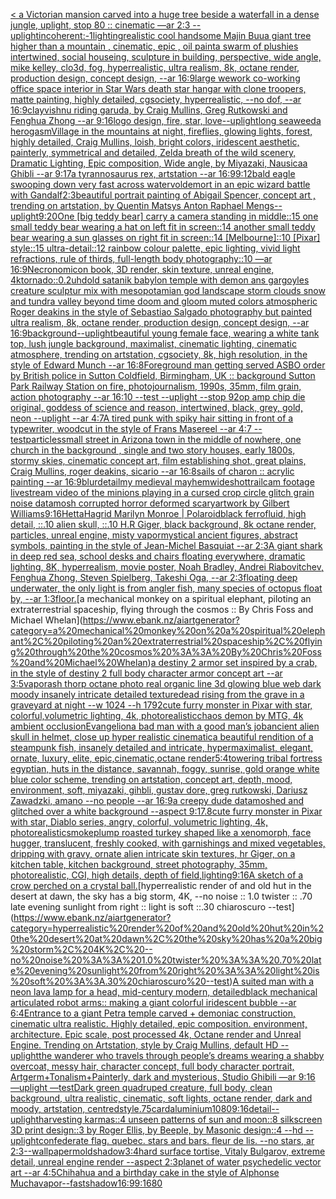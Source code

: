 [< a Victorian mansion carved into a huge tree beside a waterfall in a dense jungle, uplight, stop 80 :: cinematic —ar 2:3 --uplight](https://www.ebank.nz/aiartgenerator?category=%3C%20a%20Victorian%20mansion%20carved%20into%20a%20huge%20tree%20beside%20a%20waterfall%20in%20a%20dense%20jungle%2C%20uplight%2C%20stop%2080%20%3A%3A%20cinematic%20%E2%80%94ar%202%3A3%20--uplight)[incoherent:-1](https://www.ebank.nz/aiartgenerator?category=incoherent%3A-1)[lighting](https://www.ebank.nz/aiartgenerator?category=lighting)[realistic cool handsome Majin Buu](https://www.ebank.nz/aiartgenerator?category=realistic%20cool%20handsome%20Majin%20Buu)[a giant tree higher than a mountain , cinematic, epic , oil paint](https://www.ebank.nz/aiartgenerator?category=a%20giant%20tree%20higher%20than%20a%20mountain%20%2C%20cinematic%2C%20epic%20%2C%20oil%20paint)[a swarm of plushies intertwined, social houseing, sculpture in building, perspective, wide angle, mike kelley, clo3d, fog, hyperrealistic, ultra realism, 8k, octane render, production design, concept design, --ar 16:9](https://www.ebank.nz/aiartgenerator?category=a%20swarm%20of%20plushies%20intertwined%2C%20social%20houseing%2C%20sculpture%20in%20building%2C%20perspective%2C%20wide%20angle%2C%20mike%20kelley%2C%20clo3d%2C%20fog%2C%20hyperrealistic%2C%20ultra%20realism%2C%208k%2C%20octane%20render%2C%20production%20design%2C%20concept%20design%2C%20--ar%2016%3A9)[large wework co-working office space interior in Star Wars death star  hangar with clone troopers, matte painting, highly detailed, cgsociety, hyperrealistic, --no dof, --ar 16:9](https://www.ebank.nz/aiartgenerator?category=large%20wework%20co-working%20office%20space%20interior%20in%20Star%20Wars%20death%20star%20%20hangar%20with%20clone%20troopers%2C%20matte%20painting%2C%20highly%20detailed%2C%20cgsociety%2C%20hyperrealistic%2C%20--no%20dof%2C%20--ar%2016%3A9)[clay](https://www.ebank.nz/aiartgenerator?category=clay)[vishnu riding garuda, by Craig Mullins, Greg Rutkowski and Fenghua Zhong --ar 9:16](https://www.ebank.nz/aiartgenerator?category=vishnu%20riding%20garuda%2C%20by%20Craig%20Mullins%2C%20Greg%20Rutkowski%20and%20Fenghua%20Zhong%20--ar%209%3A16)[logo design, fire, star, love](https://www.ebank.nz/aiartgenerator?category=logo%20design%2C%20fire%2C%20star%2C%20love)[--uplight](https://www.ebank.nz/aiartgenerator?category=--uplight)[long seaweed](https://www.ebank.nz/aiartgenerator?category=long%20seaweed)[a herogasm](https://www.ebank.nz/aiartgenerator?category=a%20herogasm)[Village in the mountains at night, fireflies, glowing lights, forest, highly detailed, Craig Mullins, loish, bright colors, iridescent aesthetic, painterly, symmetrical and detailed, Zelda breath of the wild scenery, Dramatic Lighting, Epic composition, Wide angle, by Miyazaki, Nausicaa Ghibli  --ar 9:17](https://www.ebank.nz/aiartgenerator?category=Village%20in%20the%20mountains%20at%20night%2C%20fireflies%2C%20glowing%20lights%2C%20forest%2C%20highly%20detailed%2C%20Craig%20Mullins%2C%20loish%2C%20bright%20colors%2C%20iridescent%20aesthetic%2C%20painterly%2C%20symmetrical%20and%20detailed%2C%20Zelda%20breath%20of%20the%20wild%20scenery%2C%20Dramatic%20Lighting%2C%20Epic%20composition%2C%20Wide%20angle%2C%20by%20Miyazaki%2C%20Nausicaa%20Ghibli%20%20--ar%209%3A17)[a tyrannosaurus rex, artstation --ar 16:9](https://www.ebank.nz/aiartgenerator?category=a%20tyrannosaurus%20rex%2C%20artstation%20--ar%2016%3A9)[9:12](https://www.ebank.nz/aiartgenerator?category=9%3A12)[bald eagle swooping down very fast across water](https://www.ebank.nz/aiartgenerator?category=bald%20eagle%20swooping%20down%20very%20fast%20across%20water)[voldemort in an epic wizard battle with Gandalf](https://www.ebank.nz/aiartgenerator?category=voldemort%20in%20an%20epic%20wizard%20battle%20with%20Gandalf)[2:3](https://www.ebank.nz/aiartgenerator?category=2%3A3)[beautiful portrait painting of Abigail Spencer, concept art , trending on artstation, by Quentin Matsys Anton Raphael Mengs](https://www.ebank.nz/aiartgenerator?category=beautiful%20portrait%20painting%20of%20Abigail%20Spencer%2C%20concept%20art%20%2C%20trending%20on%20artstation%2C%20by%20Quentin%20Matsys%20Anton%20Raphael%20Mengs)[--uplight](https://www.ebank.nz/aiartgenerator?category=--uplight)[9:20](https://www.ebank.nz/aiartgenerator?category=9%3A20)[One [big teddy bear] carry a camera standing in middle::15 one small teddy bear wearing a hat on left fit in screen::14 another small teddy bear wearing a sun glasses on right fit in screen::14 [Melbourne]::10 [Pixar] style::15 ultra-detail::12 rainbow colour palette, epic lighting, vivid light refractions, rule of thirds, full-length body photography::10 —ar 16:9](https://www.ebank.nz/aiartgenerator?category=One%20%5Bbig%20teddy%20bear%5D%20carry%20a%20camera%20standing%20in%20middle%3A%3A15%20one%20small%20teddy%20bear%20wearing%20a%20hat%20on%20left%20fit%20in%20screen%3A%3A14%20another%20small%20teddy%20bear%20wearing%20a%20sun%20glasses%20on%20right%20fit%20in%20screen%3A%3A14%20%5BMelbourne%5D%3A%3A10%20%5BPixar%5D%20style%3A%3A15%20ultra-detail%3A%3A12%20rainbow%20colour%20palette%2C%20epic%20lighting%2C%20vivid%20light%20refractions%2C%20rule%20of%20thirds%2C%20full-length%20body%20photography%3A%3A10%20%E2%80%94ar%2016%3A9)[Necronomicon book, 3D render, skin texture, unreal engine, 4k](https://www.ebank.nz/aiartgenerator?category=Necronomicon%20book%2C%203D%20render%2C%20skin%20texture%2C%20unreal%20engine%2C%204k)[tornado::0.2](https://www.ebank.nz/aiartgenerator?category=tornado%3A%3A0.2)[uhd](https://www.ebank.nz/aiartgenerator?category=uhd)[old satanik babylon temple with demon ans gargoyles creature sculptur mix with mesopotamian god landscape storm clouds snow and tundra valley beyond time doom and gloom muted colors atmospheric Roger deakins in the style of Sebastiao Salgado photography but painted ultra realism, 8k, octane render, production design, concept design, --ar 16:9](https://www.ebank.nz/aiartgenerator?category=old%20satanik%20babylon%20temple%20with%20demon%20ans%20gargoyles%20creature%20sculptur%20mix%20with%20mesopotamian%20god%20landscape%20storm%20clouds%20snow%20and%20tundra%20valley%20beyond%20time%20doom%20and%20gloom%20muted%20colors%20atmospheric%20Roger%20deakins%20in%20the%20style%20of%20Sebastiao%20Salgado%20photography%20but%20painted%20ultra%20realism%2C%208k%2C%20octane%20render%2C%20production%20design%2C%20concept%20design%2C%20--ar%2016%3A9)[background](https://www.ebank.nz/aiartgenerator?category=background)[--uplight](https://www.ebank.nz/aiartgenerator?category=--uplight)[beautiful young female face, wearing a white tank top, lush jungle background, maximalist, cinematic lighting, cinematic atmosphere, trending on artstation, cgsociety, 8k, high resolution, in the style of Edward Munch --ar 16:8](https://www.ebank.nz/aiartgenerator?category=beautiful%20young%20female%20face%2C%20wearing%20a%20white%20tank%20top%2C%20lush%20jungle%20background%2C%20maximalist%2C%20cinematic%20lighting%2C%20cinematic%20atmosphere%2C%20trending%20on%20artstation%2C%20cgsociety%2C%208k%2C%20high%20resolution%2C%20in%20the%20style%20of%20Edward%20Munch%20--ar%2016%3A8)[Foreground man getting served ASBO order by British police in Sutton Coldfield, Birmingham, UK :: background Sutton Park Railway Station on fire, photojournalism, 1990s, 35mm, film grain, action photography --ar 16:10 --test --uplight --stop 92](https://www.ebank.nz/aiartgenerator?category=Foreground%20man%20getting%20served%20ASBO%20order%20by%20British%20police%20in%20Sutton%20Coldfield%2C%20Birmingham%2C%20UK%20%3A%3A%20background%20Sutton%20Park%20Railway%20Station%20on%20fire%2C%20photojournalism%2C%201990s%2C%2035mm%2C%20film%20grain%2C%20action%20photography%20--ar%2016%3A10%20--test%20--uplight%20--stop%2092)[op amp chip die original, goddess of science and reason, intertwined, black, grey, gold, neon --uplight --ar 4:7](https://www.ebank.nz/aiartgenerator?category=op%20amp%20chip%20die%20original%2C%20goddess%20of%20science%20and%20reason%2C%20intertwined%2C%20black%2C%20grey%2C%20gold%2C%20neon%20--uplight%20--ar%204%3A7)[A tired punk with spiky hair sitting in front of a typewriter, woodcut in the style of Frans Masereel --ar 4:7 --test](https://www.ebank.nz/aiartgenerator?category=A%20tired%20punk%20with%20spiky%20hair%20sitting%20in%20front%20of%20a%20typewriter%2C%20woodcut%20in%20the%20style%20of%20Frans%20Masereel%20--ar%204%3A7%20--test)[particles](https://www.ebank.nz/aiartgenerator?category=particles)[small street in Arizona town in the middle of nowhere, one church in the background , single and two story houses, early 1800s, stormy skies, cinematic concept art, film establishing shot, great plains, Craig Mullins, roger deakins, sicario --ar 16:8](https://www.ebank.nz/aiartgenerator?category=small%20street%20in%20Arizona%20town%20in%20the%20middle%20of%20nowhere%2C%20one%20church%20in%20the%20background%20%2C%20single%20and%20two%20story%20houses%2C%20early%201800s%2C%20stormy%20skies%2C%20cinematic%20concept%20art%2C%20film%20establishing%20shot%2C%20great%20plains%2C%20Craig%20Mullins%2C%20roger%20deakins%2C%20sicario%20--ar%2016%3A8)[sails of charon :: acrylic painting --ar 16:9](https://www.ebank.nz/aiartgenerator?category=sails%20of%20charon%20%3A%3A%20acrylic%20painting%20--ar%2016%3A9)[blur](https://www.ebank.nz/aiartgenerator?category=blur)[detail](https://www.ebank.nz/aiartgenerator?category=detail)[my medieval mayhem](https://www.ebank.nz/aiartgenerator?category=my%20medieval%20mayhem)[wideshot](https://www.ebank.nz/aiartgenerator?category=wideshot)[trailcam footage livestream video of the minions playing in a cursed crop circle glitch grain noise datamosh corrupted horror deformed scary](https://www.ebank.nz/aiartgenerator?category=trailcam%20footage%20livestream%20video%20of%20the%20minions%20playing%20in%20a%20cursed%20crop%20circle%20glitch%20grain%20noise%20datamosh%20corrupted%20horror%20deformed%20scary)[artwork by Gilbert Williams](https://www.ebank.nz/aiartgenerator?category=artwork%20by%20Gilbert%20Williams)[9:16](https://www.ebank.nz/aiartgenerator?category=9%3A16)[Hetta](https://www.ebank.nz/aiartgenerator?category=Hetta)[Hagrid Marilyn Monroe | Polaroid](https://www.ebank.nz/aiartgenerator?category=Hagrid%20Marilyn%20Monroe%20%7C%20Polaroid)[black ferrofluid, high detail, ::.10 alien skull, ::.10 H.R Giger, black background, 8k octane render, particles, unreal engine, misty vapor](https://www.ebank.nz/aiartgenerator?category=black%20ferrofluid%2C%20high%20detail%2C%20%3A%3A.10%20alien%20skull%2C%20%3A%3A.10%20H.R%20Giger%2C%20black%20background%2C%208k%20octane%20render%2C%20particles%2C%20unreal%20engine%2C%20misty%20vapor)[mystical ancient figures, abstract symbols, painting in the style of Jean-Michel Basquiat --ar 2:3](https://www.ebank.nz/aiartgenerator?category=mystical%20ancient%20figures%2C%20abstract%20symbols%2C%20painting%20in%20the%20style%20of%20Jean-Michel%20Basquiat%20--ar%202%3A3)[A giant shark in deep red sea, school desks and chairs floating everywhere, dramatic lighting, 8K, hyperrealism, movie poster, Noah Bradley, Andrei Riabovitchev, Fenghua Zhong, Steven Spielberg, Takeshi Oga, --ar 2:3](https://www.ebank.nz/aiartgenerator?category=A%20giant%20shark%20in%20deep%20red%20sea%2C%20school%20desks%20and%20chairs%20floating%20everywhere%2C%20dramatic%20lighting%2C%208K%2C%20hyperrealism%2C%20movie%20poster%2C%20Noah%20Bradley%2C%20Andrei%20Riabovitchev%2C%20Fenghua%20Zhong%2C%20Steven%20Spielberg%2C%20Takeshi%20Oga%2C%20--ar%202%3A3)[floating deep underwater, the only light is from angler fish, many species of octopus float by, --ar 1:3](https://www.ebank.nz/aiartgenerator?category=floating%20deep%20underwater%2C%20the%20only%20light%20is%20from%20angler%20fish%2C%20many%20species%20of%20octopus%20float%20by%2C%20--ar%201%3A3)[floor.](https://www.ebank.nz/aiartgenerator?category=floor.)[a mechanical monkey on a spiritual elephant, piloting an extraterrestrial spaceship, flying through the cosmos :: By Chris Foss and Michael Whelan](https://www.ebank.nz/aiartgenerator?category=a%20mechanical%20monkey%20on%20a%20spiritual%20elephant%2C%20piloting%20an%20extraterrestrial%20spaceship%2C%20flying%20through%20the%20cosmos%20%3A%3A%20By%20Chris%20Foss%20and%20Michael%20Whelan)[a destiny 2 armor set inspired by a crab, in the style of destiny 2 full body character armor concept art --ar 3:5](https://www.ebank.nz/aiartgenerator?category=a%20destiny%202%20armor%20set%20inspired%20by%20a%20crab%2C%20in%20the%20style%20of%20destiny%202%20full%20body%20character%20armor%20concept%20art%20--ar%203%3A5)[vapor](https://www.ebank.nz/aiartgenerator?category=vapor)[ash thorp octane photo real organic line 3d glowing blue web dark moody insanely intricate detailed texture](https://www.ebank.nz/aiartgenerator?category=ash%20thorp%20octane%20photo%20real%20organic%20line%203d%20glowing%20blue%20web%20dark%20moody%20insanely%20intricate%20detailed%20texture)[dead rising from the grave in a graveyard at night  --w 1024 --h 1792](https://www.ebank.nz/aiartgenerator?category=dead%20rising%20from%20the%20grave%20in%20a%20graveyard%20at%20night%20%20--w%201024%20--h%201792)[cute furry monster in Pixar with star, colorful,volumetric lighting, 4k, photorealistic](https://www.ebank.nz/aiartgenerator?category=cute%20furry%20monster%20in%20Pixar%20with%20star%2C%20colorful%2Cvolumetric%20lighting%2C%204k%2C%20photorealistic)[chaos demon by MTG, 4k ambient occlusion](https://www.ebank.nz/aiartgenerator?category=chaos%20demon%20by%20MTG%2C%204k%20ambient%20occlusion)[Evangelion](https://www.ebank.nz/aiartgenerator?category=Evangelion)[a bad man with a good man’s job](https://www.ebank.nz/aiartgenerator?category=a%20bad%20man%20with%20a%20good%20man%E2%80%99s%20job)[ancient alien skull in helmet, close up hyper realistic cinematic](https://www.ebank.nz/aiartgenerator?category=ancient%20alien%20skull%20in%20helmet%2C%20close%20up%20hyper%20realistic%20cinematic)[a beautiful rendition of a steampunk fish, insanely detailed and intricate, hypermaximalist, elegant, ornate, luxury, elite, epic,cinematic,octane render](https://www.ebank.nz/aiartgenerator?category=a%20beautiful%20rendition%20of%20a%20steampunk%20fish%2C%20insanely%20detailed%20and%20intricate%2C%20hypermaximalist%2C%20elegant%2C%20ornate%2C%20luxury%2C%20elite%2C%20epic%2Ccinematic%2Coctane%20render)[5:4](https://www.ebank.nz/aiartgenerator?category=5%3A4)[towering tribal fortress egyptian, huts in the distance, savannah, foggy, sunrise, gold orange white blue color scheme, trending on artstation, concept art, depth, mood, environment, soft, miyazaki, gihbli, gustav dore, greg rutkowski, Dariusz Zawadzki, amano --no people --ar 16:9](https://www.ebank.nz/aiartgenerator?category=towering%20tribal%20fortress%20egyptian%2C%20huts%20in%20the%20distance%2C%20savannah%2C%20foggy%2C%20sunrise%2C%20gold%20orange%20white%20blue%20color%20scheme%2C%20trending%20on%20artstation%2C%20concept%20art%2C%20depth%2C%20mood%2C%20environment%2C%20soft%2C%20miyazaki%2C%20gihbli%2C%20gustav%20dore%2C%20greg%20rutkowski%2C%20Dariusz%20Zawadzki%2C%20amano%20--no%20people%20--ar%2016%3A9)[a creepy dude datamoshed and glitched over a white background --aspect 9:17](https://www.ebank.nz/aiartgenerator?category=a%20creepy%20dude%20datamoshed%20and%20glitched%20over%20a%20white%20background%20--aspect%209%3A17)[.8](https://www.ebank.nz/aiartgenerator?category=.8)[cute furry monster in Pixar with star, Diablo series, angry, colorful, volumetric lighting, 4k, photorealistic](https://www.ebank.nz/aiartgenerator?category=cute%20furry%20monster%20in%20Pixar%20with%20star%2C%20Diablo%20series%2C%20angry%2C%20colorful%2C%20volumetric%20lighting%2C%204k%2C%20photorealistic)[smoke](https://www.ebank.nz/aiartgenerator?category=smoke)[plump roasted turkey shaped like a xenomorph, face hugger, translucent, freshly cooked, with garnishings and mixed vegetables, dripping with gravy, ornate alien intricate skin textures, hr Giger, on a kitchen table, kitchen background, street photography, 35mm, photorealistic, CGI, high details, depth of field,](https://www.ebank.nz/aiartgenerator?category=plump%20roasted%20turkey%20shaped%20like%20a%20xenomorph%2C%20face%20hugger%2C%20translucent%2C%20freshly%20cooked%2C%20with%20garnishings%20and%20mixed%20vegetables%2C%20dripping%20with%20gravy%2C%20ornate%20alien%20intricate%20skin%20textures%2C%20hr%20Giger%2C%20on%20a%20kitchen%20table%2C%20kitchen%20background%2C%20street%20photography%2C%2035mm%2C%20photorealistic%2C%20CGI%2C%20high%20details%2C%20depth%20of%20field%2C)[lighting](https://www.ebank.nz/aiartgenerator?category=lighting)[9:16](https://www.ebank.nz/aiartgenerator?category=9%3A16)[A sketch of a crow perched on a crystal ball.](https://www.ebank.nz/aiartgenerator?category=A%20sketch%20of%20a%20crow%20perched%20on%20a%20crystal%20ball.)[hyperrealistic render of and old hut in the desert at dawn, the sky has a big storm, 4K, --no noise :: 1.0 twister :: .70 late evening sunlight from right :: light is soft ::.30 chiaroscuro --test](https://www.ebank.nz/aiartgenerator?category=hyperrealistic%20render%20of%20and%20old%20hut%20in%20the%20desert%20at%20dawn%2C%20the%20sky%20has%20a%20big%20storm%2C%204K%2C%20--no%20noise%20%3A%3A%201.0%20twister%20%3A%3A%20.70%20late%20evening%20sunlight%20from%20right%20%3A%3A%20light%20is%20soft%20%3A%3A.30%20chiaroscuro%20--test)[A suited man with a neon lava lamp for a head, mid-century modern, detailed](https://www.ebank.nz/aiartgenerator?category=A%20suited%20man%20with%20a%20neon%20lava%20lamp%20for%20a%20head%2C%20mid-century%20modern%2C%20detailed)[black mechanical articulated robot arms:: making a giant colorful  iridescent bubble --ar 6:4](https://www.ebank.nz/aiartgenerator?category=black%20mechanical%20articulated%20robot%20arms%3A%3A%20making%20a%20giant%20colorful%20%20iridescent%20bubble%20--ar%206%3A4)[Entrance to a giant Petra temple carved + demoniac construction, cinematic ultra realistic. Highly detailed, epic composition. environment, architecture. Epic scale, post processed 4k, Octane render and Unreal Engine. Trending on Artstation, style by Craig Mullins, default HD --uplight](https://www.ebank.nz/aiartgenerator?category=Entrance%20to%20a%20giant%20Petra%20temple%20carved%20%2B%20demoniac%20construction%2C%20cinematic%20ultra%20realistic.%20Highly%20detailed%2C%20epic%20composition.%20environment%2C%20architecture.%20Epic%20scale%2C%20post%20processed%204k%2C%20Octane%20render%20and%20Unreal%20Engine.%20Trending%20on%20Artstation%2C%20style%20by%20Craig%20Mullins%2C%20default%20HD%20--uplight)[the wanderer who travels through people’s dreams wearing a shabby overcoat, messy hair, character concept, full body character portrait, Artgerm+Tonalism+Painterly, dark and mysterious, Studio Ghibili —ar 9:16 —uplight —test](https://www.ebank.nz/aiartgenerator?category=the%20wanderer%20who%20travels%20through%20people%E2%80%99s%20dreams%20wearing%20a%20shabby%20overcoat%2C%20messy%20hair%2C%20character%20concept%2C%20full%20body%20character%20portrait%2C%20Artgerm%2BTonalism%2BPainterly%2C%20dark%20and%20mysterious%2C%20Studio%20Ghibili%20%E2%80%94ar%209%3A16%20%E2%80%94uplight%20%E2%80%94test)[Dark green quadruped creature, full body, clean background, ultra realistic, cinematic, soft lights, octane render, dark and moody, artstation, centred](https://www.ebank.nz/aiartgenerator?category=Dark%20green%20quadruped%20creature%2C%20full%20body%2C%20clean%20background%2C%20ultra%20realistic%2C%20cinematic%2C%20soft%20lights%2C%20octane%20render%2C%20dark%20and%20moody%2C%20artstation%2C%20centred)[style](https://www.ebank.nz/aiartgenerator?category=style)[.75](https://www.ebank.nz/aiartgenerator?category=.75)[card](https://www.ebank.nz/aiartgenerator?category=card)[aluminium](https://www.ebank.nz/aiartgenerator?category=aluminium)[1080](https://www.ebank.nz/aiartgenerator?category=1080)[9:16](https://www.ebank.nz/aiartgenerator?category=9%3A16)[detail](https://www.ebank.nz/aiartgenerator?category=detail)[--uplight](https://www.ebank.nz/aiartgenerator?category=--uplight)[harvesting karmas::4 unseen patterns of sun and moon::8 silkscreen 3D print design::3 by Roger Ellis, by Beeple, by Masonic design::4 --hd --uplight](https://www.ebank.nz/aiartgenerator?category=harvesting%20karmas%3A%3A4%20unseen%20patterns%20of%20sun%20and%20moon%3A%3A8%20silkscreen%203D%20print%20design%3A%3A3%20by%20Roger%20Ellis%2C%20by%20Beeple%2C%20by%20Masonic%20design%3A%3A4%20--hd%20--uplight)[confederate flag. quebec. stars and bars. fleur de lis. --no stars, ar 2:3](https://www.ebank.nz/aiartgenerator?category=confederate%20flag.%20quebec.%20stars%20and%20bars.%20fleur%20de%20lis.%20--no%20stars%2C%20ar%202%3A3)[--wallpaper](https://www.ebank.nz/aiartgenerator?category=--wallpaper)[mold](https://www.ebank.nz/aiartgenerator?category=mold)[shadow](https://www.ebank.nz/aiartgenerator?category=shadow)[3:4](https://www.ebank.nz/aiartgenerator?category=3%3A4)[hard surface tortise, Vitaly Bulgarov, extreme detail, unreal engine render --aspect 2:3](https://www.ebank.nz/aiartgenerator?category=hard%20surface%20tortise%2C%20Vitaly%20Bulgarov%2C%20extreme%20detail%2C%20unreal%20engine%20render%20--aspect%202%3A3)[planet of water psychedelic vector art --ar 4:5](https://www.ebank.nz/aiartgenerator?category=planet%20of%20water%20psychedelic%20vector%20art%20--ar%204%3A5)[Chihahua and a birthday cake in the style of Alphonse Mucha](https://www.ebank.nz/aiartgenerator?category=Chihahua%20and%20a%20birthday%20cake%20in%20the%20style%20of%20Alphonse%20Mucha)[vapor](https://www.ebank.nz/aiartgenerator?category=vapor)[--fast](https://www.ebank.nz/aiartgenerator?category=--fast)[shadow](https://www.ebank.nz/aiartgenerator?category=shadow)[16:9](https://www.ebank.nz/aiartgenerator?category=16%3A9)[9:16](https://www.ebank.nz/aiartgenerator?category=9%3A16)[80](https://www.ebank.nz/aiartgenerator?category=80)